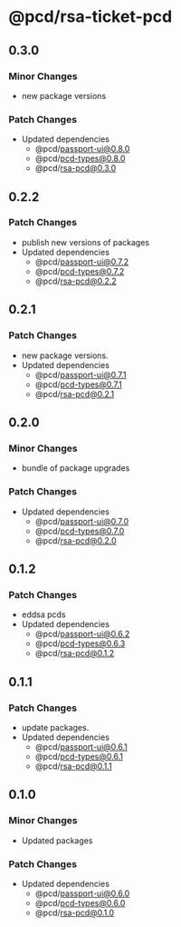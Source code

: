 # @pcd/rsa-ticket-pcd

## 0.3.0

### Minor Changes

- new package versions

### Patch Changes

- Updated dependencies
  - @pcd/passport-ui@0.8.0
  - @pcd/pcd-types@0.8.0
  - @pcd/rsa-pcd@0.3.0

## 0.2.2

### Patch Changes

- publish new versions of packages
- Updated dependencies
  - @pcd/passport-ui@0.7.2
  - @pcd/pcd-types@0.7.2
  - @pcd/rsa-pcd@0.2.2

## 0.2.1

### Patch Changes

- new package versions.
- Updated dependencies
  - @pcd/passport-ui@0.7.1
  - @pcd/pcd-types@0.7.1
  - @pcd/rsa-pcd@0.2.1

## 0.2.0

### Minor Changes

- bundle of package upgrades

### Patch Changes

- Updated dependencies
  - @pcd/passport-ui@0.7.0
  - @pcd/pcd-types@0.7.0
  - @pcd/rsa-pcd@0.2.0

## 0.1.2

### Patch Changes

- eddsa pcds
- Updated dependencies
  - @pcd/passport-ui@0.6.2
  - @pcd/pcd-types@0.6.3
  - @pcd/rsa-pcd@0.1.2

## 0.1.1

### Patch Changes

- update packages.
- Updated dependencies
  - @pcd/passport-ui@0.6.1
  - @pcd/pcd-types@0.6.1
  - @pcd/rsa-pcd@0.1.1

## 0.1.0

### Minor Changes

- Updated packages

### Patch Changes

- Updated dependencies
  - @pcd/passport-ui@0.6.0
  - @pcd/pcd-types@0.6.0
  - @pcd/rsa-pcd@0.1.0
